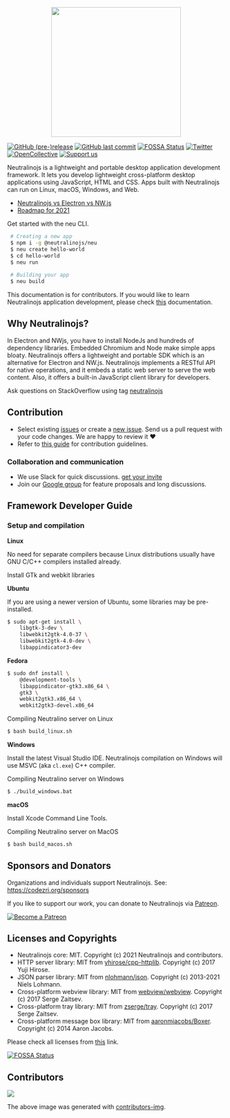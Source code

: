 <div align="center">
  <img src="https://cdn.rawgit.com/neutralinojs/neutralinojs.github.io/b667f2c2/docs/nllogo.png" style="width:300px;"/>
</div>

[![GitHub (pre-)release](https://img.shields.io/github/release/neutralinojs/neutralinojs/all.svg)](https://github.com/neutralinojs/neutralinojs/releases)
[![GitHub last commit](https://img.shields.io/github/last-commit/neutralinojs/neutralinojs.svg)](https://github.com/neutralinojs/neutralinojs/commits/master)
[![FOSSA Status](https://app.fossa.com/api/projects/git%2Bgithub.com%2Fneutralinojs%2Fneutralinojs.svg?type=shield)](https://app.fossa.com/projects/git%2Bgithub.com%2Fneutralinojs%2Fneutralinojs?ref=badge_shield)
[![Twitter](https://img.shields.io/twitter/url/https/github.com/neutralinojs/neutralinojs.svg?style=social)](https://twitter.com/intent/tweet?text=NeutralinoJs%20is%20a%20portable%20and%20lightweight%20framework%20which%20lets%20you%20to%20develop%20apps%20with%20native%20functions%20that%20can%20run%20inside%20web%20browsers.%20Check%20it%20out:&url=https%3A%2F%2Fgithub.com%2Fneutralinojs%2Fneutralinojs)
[![OpenCollective](https://opencollective.com/neutralinojs/backers/badge.svg)](#backers) 
<a href="https://opencollective.com/neutralinojs"><img src="https://img.shields.io/badge/Support%20us-Open%20Collective-41B883.svg" alt="Support us"></a>

Neutralinojs is a lightweight and portable desktop application development framework. It lets you develop lightweight cross-platform desktop applications using JavaScript, HTML and CSS. Apps built with Neutralinojs can run on Linux, macOS, Windows, and Web.

- [Neutralinojs vs Electron vs NW.js](https://github.com/neutralinojs/evaluation)
- [Roadmap for 2021](https://github.com/neutralinojs/roadmap#roadmapplan-2021)

Get started with the neu CLI.

```bash
 # Creating a new app
 $ npm i -g @neutralinojs/neu
 $ neu create hello-world
 $ cd hello-world
 $ neu run
 
 # Building your app
 $ neu build
```

This documentation is for contributors. If you would like to learn Neutralinojs application development, please check [this](https://neutralino.js.org/docs) documentation.
 
## Why Neutralinojs? 

In Electron and NWjs, you have to install NodeJs and hundreds of dependency libraries. Embedded Chromium and Node make simple apps bloaty. Neutralinojs offers a lightweight and portable SDK which is an alternative for Electron and NW.js. Neutralinojs implements a RESTful API for native operations, and it embeds a static web server to serve the web content. Also, it offers a built-in JavaScript client library for developers.

Ask questions on StackOverflow using tag [neutralinojs](https://stackoverflow.com/questions/tagged/neutralinojs)

## Contribution

- Select existing [issues](https://github.com/neutralinojs/neutralinojs/issues) or create a [new issue](https://github.com/neutralinojs/neutralinojs/issues/new). Send us a pull request with your code changes. We are happy to review it ❤️
- Refer to [this guide](https://github.com/neutralinojs/neutralinojs/blob/master/CONTRIBUTING.md) for contribution guidelines.

### Collaboration and communication

- We use Slack for quick discussions. [get your invite](https://join.slack.com/t/neutralinojs/shared_invite/zt-b7mbivj5-pKpO6U5drmeT68vKD_pc6w)
- Join our [Google group](https://groups.google.com/forum/#!forum/neutralinojs) for feature proposals and long discussions.

## Framework Developer Guide

### Setup and compilation

**Linux**

No need for separate compilers because Linux distributions usually have GNU C/C++ compilers installed already.

Install GTk and webkit libraries

**Ubuntu**

If you are using a newer version of Ubuntu, some libraries may be pre-installed.

```bash
$ sudo apt-get install \ 
    libgtk-3-dev \ 
    libwebkit2gtk-4.0-37 \ 
    libwebkit2gtk-4.0-dev \
    libappindicator3-dev
```

**Fedora**

```bash
$ sudo dnf install \
    @development-tools \
    libappindicator-gtk3.x86_64 \
    gtk3 \
    webkit2gtk3.x86_64 \
    webkit2gtk3-devel.x86_64
```

Compiling Neutralino server on Linux

```bash
$ bash build_linux.sh
```

**Windows**

Install the latest Visual Studio IDE. Neutralinojs compilation on Windows will use MSVC (aka `cl.exe`) C++ compiler. 

Compiling Neutralino server on Windows

```bash
$ ./build_windows.bat
```

**macOS**

Install Xcode Command Line Tools.

Compiling Neutralino server on MacOS

```bash
$ bash build_macos.sh
```

## Sponsors and Donators

Organizations and individuals support Neutralinojs. See: https://codezri.org/sponsors

If you like to support our work, you can donate to Neutralinojs via [Patreon](https://www.patreon.com/shalithasuranga).

[![Become a Patreon](https://c5.patreon.com/external/logo/become_a_patron_button.png)](https://www.patreon.com/shalithasuranga)

## Licenses and Copyrights

- Neutralinojs core: MIT. Copyright (c) 2021 Neutralinojs and contributors.
- HTTP server library: MIT from [yhirose/cpp-httplib](https://github.com/yhirose/cpp-httplib). Copyright (c) 2017 Yuji Hirose.
- JSON parser library: MIT from [nlohmann/json](https://github.com/nlohmann/json). Copyright (c) 2013-2021 Niels Lohmann.
- Cross-platform webview library: MIT from [webview/webview](https://github.com/webview/webview). Copyright (c) 2017 Serge Zaitsev. 
- Cross-platform tray library: MIT from [zserge/tray](https://github.com/zserge/tray). Copyright (c) 2017 Serge Zaitsev. 
- Cross-platform message box library: MIT from [aaronmjacobs/Boxer](https://github.com/aaronmjacobs/Boxer). Copyright (c) 2014 Aaron Jacobs.

Please check all licenses from [this](LICENSE) link.


[![FOSSA Status](https://app.fossa.com/api/projects/git%2Bgithub.com%2Fneutralinojs%2Fneutralinojs.svg?type=large)](https://app.fossa.com/projects/git%2Bgithub.com%2Fneutralinojs%2Fneutralinojs?ref=badge_large)

## Contributors

<a href="https://github.com/neutralinojs/neutralinojs/graphs/contributors">
  <img src="https://contributors-img.firebaseapp.com/image?repo=neutralinojs/neutralinojs" />
</a>

The above image was generated with [contributors-img](https://contributors-img.firebaseapp.com).
